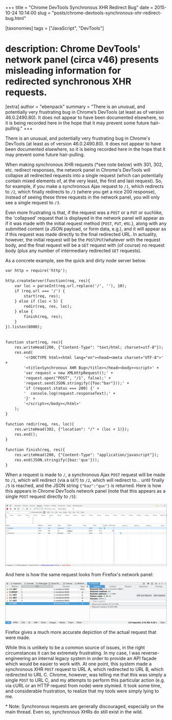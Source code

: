 +++
title = "Chrome DevTools Synchronous XHR Redirect Bug"
date = 2015-10-24 10:14:00
slug = "posts/chrome-devtools-synchronous-xhr-redirect-bug.html"

[taxonomies]
tags = ["JavaScript", "DevTools"]

# description: Chrome DevTools' network panel (circa v46) presents misleading information for redirected synchronous XHR requests.

[extra]
author = "ebenpack"
summary = "There is an unusual, and potentially very frustrating bug in Chrome’s DevTools (at least as of version 46.0.2490.80). It does not appear to have been documented elsewhere, so it is being recorded here in the hope that it may prevent some future hair-pulling."
+++

There is an unusual, and potentially very frustrating bug in Chrome's DevTools (at least as of version 46.0.2490.80).
It does not appear to have been documented elsewhere, so it is being recorded here in the hope that it may prevent some
future hair-pulling.

<!--more-->

When making synchronous XHR requests (\*see note below) with 301, 302, etc. redirect responses, the network panel in
Chrome's DevTools will collapse all redirected requests into a single request (which can potentially contain mixed
elements of, at the very least, the first and last request). So, for example, if you make a synchronous Ajax request
to `/1`, which redirects to `/2`, which finally redirects to `/3` (where you get a nice 200 response), instead of
seeing these three requests in the network panel, you will only see a single request to `/3`.

Even more frustrating is that, if the request was a `POST` or a `PUT` or suchlike, the 'collapsed' request that is
displayed in the network panel will appear as if it was made with the initial request method (`POST`, `PUT`, etc.),
along with any submitted content (a JSON payload, or form data, e.g.), and it will appear as if this request was made
directly to the final redirected URL. In actuality, however, the initial request will be the `POST`/`PUT`/whatever with
the request body, and the final request will be a `GET` request with (of course) no request body (plus any number of
intermediary redirected `GET` requests).

As a concrete example, see the quick and dirty node server below.

```js,linenos,linenostart=1
var http = require('http');

http.createServer(function(req, res){
    var loc = parseInt(req.url.replace('/', ''), 10);
    if (req.url === '/') {
        start(req, res);
    } else if (loc < 5) {
        redir(req, res, loc);
    } else {
        finish(req, res);
    }
}).listen(8000);


function start(req, res){
    res.writeHead(200, {"Content-Type": "text/html; charset=utf-8"});
    res.end(
        '<!DOCTYPE html><html lang="en"><head><meta charset="UTF-8">' +
        '<title>Synchronous XHR Bug</title></head><body><script>' +
        'var request = new XMLHttpRequest();' +
        'request.open("POST", "/1", false);' +
        'request.send(JSON.stringify({foo:"bar"}));' +
        'if (request.status === 200) {' +
        '  console.log(request.responseText);' +
        '}' +
        '</script></body></html>'
    );
}

function redir(req, res, loc){
    res.writeHead(302, {"location": "/" + (loc + 1)});
    res.end();
}

function finish(req, res){
    res.writeHead(200, {"Content-Type": "application/javascript"});
    res.end(JSON.stringify({baz:'qux'}));
}
```

When a request is made to `/`, a synchronous Ajax `POST` request will be made to `/1`, which will redirect (via a `GET`)
to `/2`, which will redirect to... until finally `/5` is reached, and the JSON string `{"baz":"qux"}` is returned. Here
is how this appears in Chrome DevTools network panel (note that this appears as a single `POST` request directly
to `/5`):

![Chrome XHR redirect](/images/chrome-xhr-redirect.jpg)

And here is how the same request looks from Firefox's network panel:

![Firefox XHR redirect](/images/firefox-xhr-redirect.jpg)

Firefox gives a much more accurate depiction of the actual request that were made.

While this is unlikely to be a common source of issues, in the right circumstances it can be extremely frustrating. In
my case, I was reverse-engineering an internal legacy system in order to provide an API façade which would be easier to
work with. At one point, this system made a synchronous XHR `POST` request to URL A, which redirected to URL B, which
redirected to URL C. Chrome, however, was telling me that this was simply a single `POST` to URL C, and my attempts to
perform this particular action (e.g. via cURL or an HTTP request from node) were stymied. It took some time, and
considerable frustration, to realize that my tools were simply lying to me.

\* Note: Synchronous requests are generally discouraged, especially on the main thread. Even so, synchronous XHRs do
still exist in the wild.
